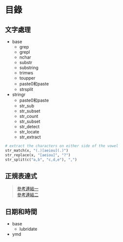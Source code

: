 # 目錄
## 文字處理
* base
  * grep
  * grepl
  * nchar
  * substr
  * substring
  * trimws
  * toupper
  * paste0和paste
  * strsplit
* stringr
  * paste0和paste
  * str_sub
  * str_subset
  * str_count
  * str_subset
  * str_detect
  * str_locate
  * str_extract
```python
# extract the characters on either side of the vowel
str_match(x, "(.)[aeiou](.)")
str_replace(x, "[aeiou]", "?")
str_split(c("a,b", "c,d,e"), ",")
```
## 正規表達式
> [參考連結一](https://atedev.wordpress.com/2007/11/23/%E6%AD%A3%E8%A6%8F%E8%A1%A8%E7%A4%BA%E5%BC%8F-regular-expression/)  
> [參考連結二](https://stat.ethz.ch/R-manual/R-devel/library/base/html/regex.html)


## 日期和時間
* base
  * lubridate
 * ymd
